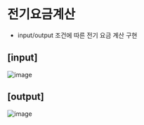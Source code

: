# 전기요금계산

- input/output 조건에 따른 전기 요금 계산 구현

[input]
- 
![image](https://github.com/InitTester/01_servlet/assets/143479869/66e337b7-8c14-43fb-ab4a-d3172ce37197)


[output]
-
![image](https://github.com/InitTester/01_servlet/assets/143479869/552d13c9-ebb6-48f4-bd03-885d39b7b0e6)
